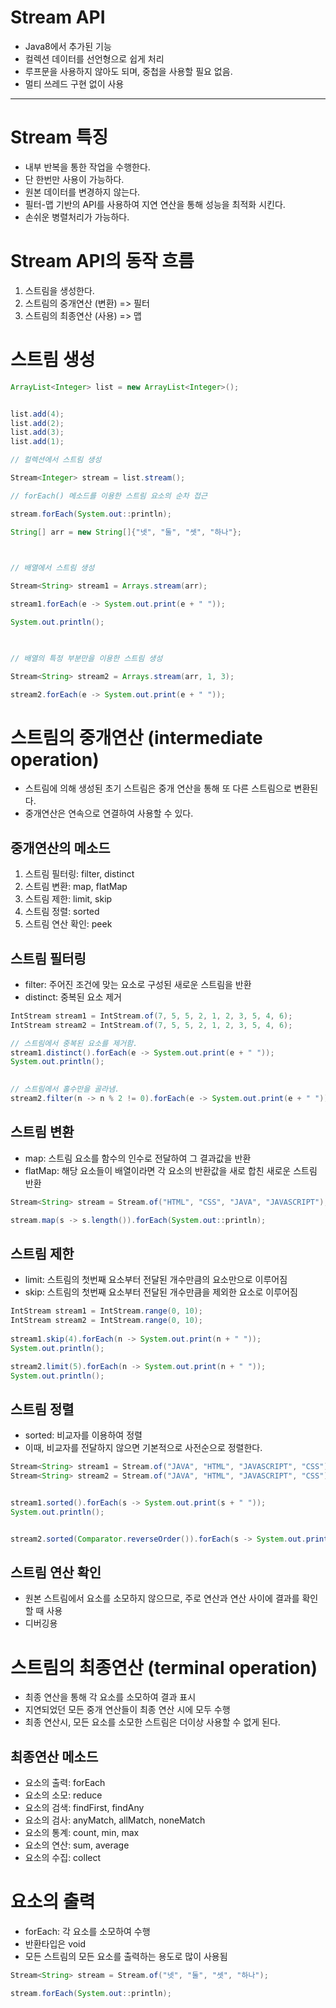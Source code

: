 # Stream API
- Java8에서 추가된 기능
- 컬렉션 데이터를 선언형으로 쉽게 처리
- 루프문을 사용하지 않아도 되며, 중첩을 사용할 필요 없음.
- 멀티 쓰레드 구현 없이 사용

---

# Stream 특징
- 내부 반복을 통한 작업을 수행한다.
- 단 한번만 사용이 가능하다.
- 원본 데이터를 변경하지 않는다.
- 필터-맵 기반의 API를 사용하여 지연 연산을 통해 성능을 최적화 시킨다.
- 손쉬운 병렬처리가 가능하다.


# Stream API의 동작 흐름
1. 스트림을 생성한다.
2. 스트림의 중개연산 (변환) => 필터
3. 스트림의 최종연산 (사용) => 맵

# 스트림 생성

```java
ArrayList<Integer> list = new ArrayList<Integer>();


list.add(4);
list.add(2);
list.add(3);
list.add(1);

// 컬렉션에서 스트림 생성

Stream<Integer> stream = list.stream();

// forEach() 메소드를 이용한 스트림 요소의 순차 접근

stream.forEach(System.out::println);
```

```java
String[] arr = new String[]{"넷", "둘", "셋", "하나"};

 

// 배열에서 스트림 생성

Stream<String> stream1 = Arrays.stream(arr);

stream1.forEach(e -> System.out.print(e + " "));

System.out.println();

 

// 배열의 특정 부분만을 이용한 스트림 생성

Stream<String> stream2 = Arrays.stream(arr, 1, 3);

stream2.forEach(e -> System.out.print(e + " "));
```

# 스트림의 중개연산 (intermediate operation)
- 스트림에 의해 생성된 초기 스트림은 중개 연산을 통해 또 다른 스트림으로 변환된다.
- 중개연산은 연속으로 연결하여 사용할 수 있다.

## 중개연산의 메소드
1. 스트림 필터링: filter, distinct
2. 스트림 변환: map, flatMap
3. 스트림 제한: limit, skip
4. 스트림 정렬: sorted
5. 스트림 연산 확인: peek


## 스트림 필터링
- filter: 주어진 조건에 맞는 요소로 구성된 새로운 스트림을 반환
- distinct: 중복된 요소 제거

```java
IntStream stream1 = IntStream.of(7, 5, 5, 2, 1, 2, 3, 5, 4, 6);
IntStream stream2 = IntStream.of(7, 5, 5, 2, 1, 2, 3, 5, 4, 6);

// 스트림에서 중복된 요소를 제거함.
stream1.distinct().forEach(e -> System.out.print(e + " "));
System.out.println();

 
// 스트림에서 홀수만을 골라냄.
stream2.filter(n -> n % 2 != 0).forEach(e -> System.out.print(e + " "));
```

## 스트림 변환
- map: 스트림 요소를 함수의 인수로 전달하여 그 결과값을 반환
- flatMap: 해당 요소들이 배열이라면 각 요소의 반환값을 새로 합친 새로운 스트림 반환

```java
Stream<String> stream = Stream.of("HTML", "CSS", "JAVA", "JAVASCRIPT");

stream.map(s -> s.length()).forEach(System.out::println);
```

## 스트림 제한
- limit: 스트림의 첫번째 요소부터 전달된 개수만큼의 요소만으로 이루어짐
- skip: 스트림의 첫번째 요소부터 전달된 개수만큼을 제외한 요소로 이루어짐
  
```java
IntStream stream1 = IntStream.range(0, 10);
IntStream stream2 = IntStream.range(0, 10);
 
stream1.skip(4).forEach(n -> System.out.print(n + " "));
System.out.println();

stream2.limit(5).forEach(n -> System.out.print(n + " "));
System.out.println();
```

## 스트림 정렬
- sorted: 비교자를 이용하여 정렬
- 이때, 비교자를 전달하지 않으면 기본적으로 사전순으로 정렬한다.
```java
Stream<String> stream1 = Stream.of("JAVA", "HTML", "JAVASCRIPT", "CSS");
Stream<String> stream2 = Stream.of("JAVA", "HTML", "JAVASCRIPT", "CSS");


stream1.sorted().forEach(s -> System.out.print(s + " "));
System.out.println();


stream2.sorted(Comparator.reverseOrder()).forEach(s -> System.out.print(s + " "));
```

## 스트림 연산 확인
- 원본 스트림에서 요소를 소모하지 않으므로, 주로 연산과 연산 사이에 결과를 확인할 때 사용
- 디버깅용

# 스트림의 최종연산 (terminal operation)
- 최종 연산을 통해 각 요소를 소모하여 결과 표시
- 지연되었던 모든 중개 연산들이 최종 연산 시에 모두 수행
- 최종 연산시, 모든 요소를 소모한 스트림은 더이상 사용할 수 없게 된다.

## 최종연산 메소드
- 요소의 출력: forEach
- 요소의 소모: reduce
- 요소의 검색: findFirst, findAny
- 요소의 검사: anyMatch, allMatch, noneMatch
- 요소의 통계: count, min, max
- 요소의 연산: sum, average
- 요소의 수집: collect


# 요소의 출력
- forEach: 각 요소를 소모하여 수행
- 반환타입은 void
- 모든 스트림의 모든 요소를 출력하는 용도로 많이 사용됨
```java
Stream<String> stream = Stream.of("넷", "둘", "셋", "하나");

stream.forEach(System.out::println);
```


